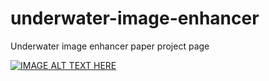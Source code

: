 # underwater-image-enhancer
Underwater image enhancer paper project page

[![IMAGE ALT TEXT HERE](https://img.youtube.com/vi/c1mKxQCx_24/0.jpg)](https://youtu.be/c1mKxQCx_24)
